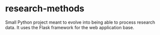# research-methods

Small Python project meant to evolve into being able to process research data.
It uses the Flask framework for the web application base.
